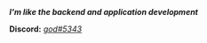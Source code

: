 <b><i>I'm like the backend and application development</i></b> <img src = "https://media2.giphy.com/media/QssGEmpkyEOhBCb7e1/giphy.gif?cid=ecf05e47a0n3gi1bfqntqmob8g9aid1oyj2wr3ds3mg700bl&rid=giphy.gif" width = 16px> 

<b>Discord:</b> <a href="https://discordapp.com/users/1061796907422318634"><i>god#5343</i></a>
